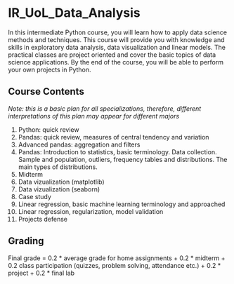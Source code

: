# IR_UoL_Data_Analysis

In this intermediate Python course, you will learn how to apply data science methods and techniques. This course will provide you with knowledge and skills in exploratory data analysis, data visualization and linear models. The practical classes are project oriented and cover the basic topics of data science applications. By the end of the course, you will be able to perform your own projects in Python.

## Course Contents

*Note: this is a basic plan for all specializations, therefore, different interpretations of this plan may appear for different majors*

1. Python: quick review
2. Pandas: quick review, measures of central tendency and variation
3. Advanced pandas: aggregation and filters
4. Pandas: Introduction to statistics, basic terminology. Data collection. Sample and population, outliers, frequency tables and distributions. The main types of distributions.
5. Midterm
6. Data vizualization (matplotlib)
7. Data vizualization (seaborn)
8. Case study
9. Linear regression, basic machine learning terminology and approached
10. Linear regression, regularization, model validation
11. Projects defense

## Grading

Final grade = 0.2 * average grade for home assignments + 0.2 * midterm + 0.2 class participation (quizzes, problem solving, attendance etc.) + 0.2 * project + 0.2 * final lab
